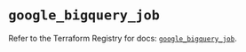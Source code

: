# `google_bigquery_job`

Refer to the Terraform Registry for docs: [`google_bigquery_job`](https://registry.terraform.io/providers/hashicorp/google-beta/6.11.1/docs/resources/google_bigquery_job).

